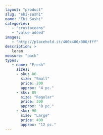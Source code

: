 ```yaml
---
layout: "product"
slug: "ebi-sushi"
name: "Ebi Sushi"
categories:
   - "crustaceans"
   - "value-added"
images:
   - "http://placehold.it/400x400/000/fff"
description: >
   lorem
measure: "pack"
types: 
   - name: "Fresh"
     sizes: 
     - sku: 88
       size: "Small"
       price: 200
       approx: "4 pc."
     - sku: 89
       size: "Regular"
       price: 300
       approx: "8 pc."
     - sku: 90
       size: "Large"
       price: 400
       approx: "12 pc."
---
```

